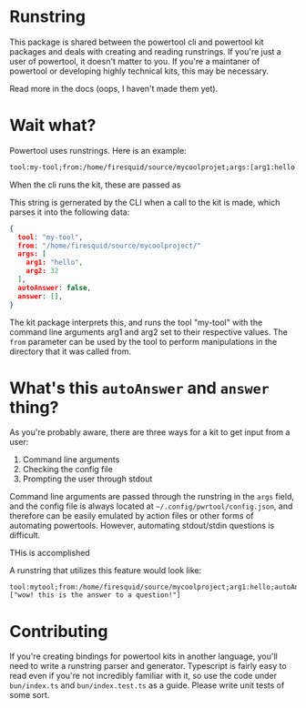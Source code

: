 # Runstring
This package is shared between the powertool cli and powertool kit packages and deals with creating and reading runstrings. If you're just a user of powertool, it doesn't matter to you. If you're a maintaner of powertool or developing highly technical kits, this may be necessary.

Read more in the docs (oops, I haven't made them yet).

# Wait what?
Powertool uses runstrings. Here is an example:
```txt
tool:my-tool;from:/home/firesquid/source/mycoolprojet;args:[arg1:hello|arg2:23];
```

When the cli runs the kit, these are passed as  

This string is gernerated by the CLI when a call to the kit is made, which parses it into the following data:
```json
{
  tool: "my-tool",
  from: "/home/firesquid/source/mycoolproject/"
  args: [
    arg1: "hello",
    arg2: 32
  ],
  autoAnswer: false,
  answer: [],
}
```

The kit package interprets this, and runs the tool "my-tool" with the command line arguments arg1 and arg2 set to their respective values. The `from` parameter can be used by the tool to perform manipulations in the directory that it was called from. 


# What's this `autoAnswer` and `answer` thing?
As you're probably aware, there are three ways for a kit to get input from a user:
1. Command line arguments 
2. Checking the config file
3. Prompting the user through stdout 

Command line arguments are passed through the runstring in the `args` field, and the config file is always located at `~/.config/pwrtool/config.json`, and therefore can be easily emulated by action files or other forms of automating powertools. However, automating stdout/stdin questions is difficult.

THis is accomplished

A runstring that utilizes this feature would look like:
```
tool:mytool;from:/home/firesquid/source/mycoolproject;arg1:hello;autoAnswer:true:answers:["wow! this is the answer to a question!"]
```

# Contributing
If you're creating bindings for powertool kits in another language, you'll need to write a runstring parser and generator. Typescript is fairly easy to read even if you're not incredibly familiar with it, so use the code under `bun/index.ts` and `bun/index.test.ts` as a guide. Please write unit tests of some sort.
